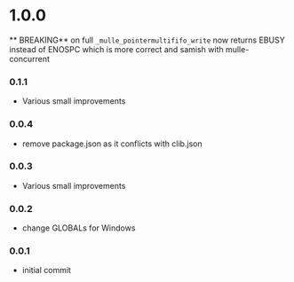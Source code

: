 # 1.0.0


** BREAKING** on full `_mulle_pointermultififo_write` now returns EBUSY instead of ENOSPC which is more correct and samish with mulle-concurrent


### 0.1.1

* Various small improvements

### 0.0.4

* remove package.json as it conflicts with clib.json

### 0.0.3

* Various small improvements

### 0.0.2

* change GLOBALs for Windows

### 0.0.1

* initial commit

